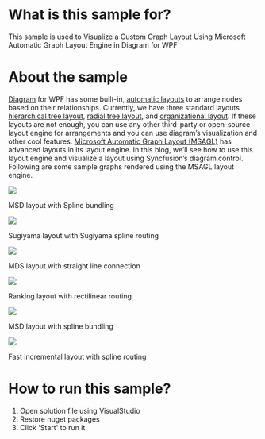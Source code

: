 # What is this sample for?
This sample is used to Visualize a Custom Graph Layout Using Microsoft Automatic Graph Layout Engine in Diagram for WPF

# About the sample
[Diagram](http://help.syncfusion.com/wpf/sfdiagram/) for WPF has some built-in, [automatic layouts](https://help.syncfusion.com/wpf/sfdiagram/automatic-layouts) to arrange nodes based on their relationships. Currently, we have three standard layouts [hierarchical tree layout](https://help.syncfusion.com/wpf/sfdiagram/automatic-layouts#hierarchical-tree-layout), [radial tree layout](https://help.syncfusion.com/wpf/sfdiagram/automatic-layouts#hierarchical-tree-layout), and [organizational layout](https://help.syncfusion.com/wpf/sfdiagram/automatic-layouts#organization-layout). If these layouts are not enough, you can use any other third-party or open-source layout engine for arrangements and you can use diagram’s visualization and other cool features. [Microsoft Automatic Graph Layout (MSAGL)](https://www.microsoft.com/en-us/research/project/microsoft-automatic-graph-layout/) has advanced layouts in its layout engine. In this blog, we’ll see how to use this layout engine and visualize a layout using Syncfusion’s diagram control. Following are some sample graphs rendered using the MSAGL layout engine.  

![](https://blog.syncfusion.com/wp-content/uploads/2018/08/image-238.png)  

MSD layout with Spline bundling  

![](https://blog.syncfusion.com/wp-content/uploads/2018/08/image-239.png)  

Sugiyama layout with Sugiyama spline routing

![](https://blog.syncfusion.com/wp-content/uploads/2018/08/image-240.png)  

MDS layout with straight line connection

![](https://blog.syncfusion.com/wp-content/uploads/2018/08/image-241.png)  

Ranking layout with rectilinear routing

![](https://blog.syncfusion.com/wp-content/uploads/2018/08/image-81.jpg)  

MSD layout with spline bundling

![](https://blog.syncfusion.com/wp-content/uploads/2018/08/image-242.png)  

Fast incremental layout with spline routing

# How to run this sample?
1. Open solution file using VisualStudio
2. Restore nuget packages
3. Click 'Start' to run it
